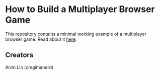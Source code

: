 # How to Build a Multiplayer Browser Game
This repository contains a minimal working example of a multiplayer browser
game. Read about it [here](https://medium.com/@omgimanerd/how-to-build-a-multiplayer-browser-game-4a793818c29b#.mea2a1qc6).

## Creators
Alvin Lin (omgimanerd)
